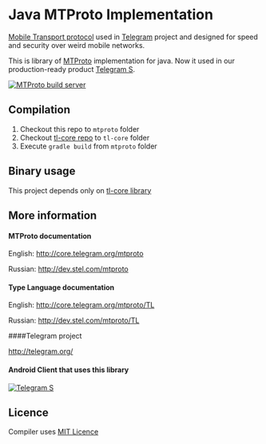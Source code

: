 Java MTProto Implementation
===========

[Mobile Transport protocol](http://core.telegram.org/mtproto) used in [Telegram](http://telegram.org/) project and designed for speed and security over weird mobile networks.

This is library of [MTProto](http://core.telegram.org/mtproto) implementation for java. Now it used in our production-ready product [Telegram S](https://play.google.com/store/apps/details?id=org.telegram.android).

[![MTProto build server](http://ci.81port.com/app/rest/builds/buildType:%28id:TelegramNetworking_JavaMtProto%29/statusIcon)](http://ci.81port.com/viewType.html?buildTypeId=TelegramNetworking_JavaMtProto)

Compilation
-----------
1. Checkout this repo to ````mtproto```` folder
2. Checkout [tl-core repo](https://github.com/ex3ndr/telegram-tl-core) to ````tl-core```` folder
3. Execute ````gradle build```` from ````mtproto```` folder

Binary usage
-----------
This project depends only on [tl-core library](https://github.com/ex3ndr/telegram-tl-core)

More information
----------------
#### MTProto documentation

English: http://core.telegram.org/mtproto

Russian: http://dev.stel.com/mtproto

#### Type Language documentation

English: http://core.telegram.org/mtproto/TL

Russian: http://dev.stel.com/mtproto/TL

####Telegram project

http://telegram.org/

#### Android Client that uses this library

[![Telegram S](https://developer.android.com/images/brand/en_generic_rgb_wo_45.png)](https://play.google.com/store/apps/details?id=org.telegram.android "Telegram S")

Licence
----------------
Compiler uses [MIT Licence](LICENCE)
